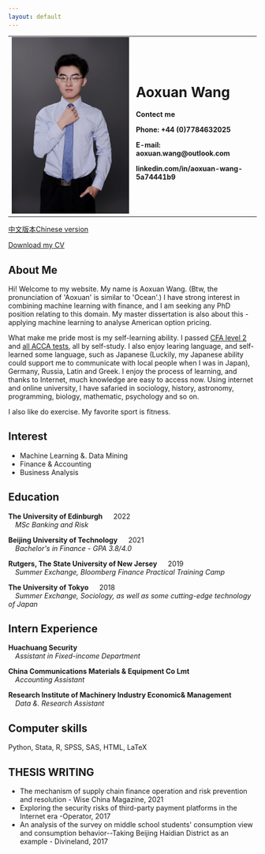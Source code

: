 ```yaml
---
layout: default
---
```

<table border="0">
  <tr>
    <td width="50%">
    <img src=".\myphoto.jpg" width="100%">      
    </td>
    <td width="50%">
      <h1>Aoxuan Wang</h1>
      <p><b>Contect me</b></p>
      <p><b>Phone: +44 (0)7784632025 </b></p>
      <p><b>E-mail: aoxuan.wang@outlook.com</b></p>
      <p><b>linkedin.com/in/aoxuan-wang-5a74441b9</b></p>
    </td>
  </tr>
</table>


[中文版本Chinese version](./chineseversion.md)

[Download my CV](./CV_Aoxuan%20WANG%20.pdf)

## About Me

Hi! Welcome to my website. My name is Aoxuan Wang. (Btw, the pronunciation of 'Aoxuan' is similar to 'Ocean'.) I have strong interest in combining machine learning with finance, and I am seeking any PhD position relating to this domain. My master dissertation is also about this - applying machine learning to analyse American option pricing.

What make me pride most is my self-learning ability. I passed [CFA level 2](https://basno.com/trteno4e) and [all ACCA tests](./ACCA%20Certificate.pdf), all by self-study. I also enjoy learing language, and self-learned some language, such as Japanese (Luckily, my Japanese ability could support me to communicate with local people when I was in Japan), Germany, Russia, Latin and Greek. I enjoy the process of learning, and thanks to Internet, much knowledge are easy to access now. Using internet and online university, I have safaried in sociology, history, astronomy, programming, biology, mathematic, psychology and so on.

I also like do exercise. My favorite sport is fitness.

## Interest
- Machine Learning &. Data Mining
- Finance & Accounting
- Business Analysis


## Education

**The University of Edinburgh**   &emsp;  2022
<br />&emsp;_MSc Banking and Risk_

**Beijing University of Technology**   &emsp;   2021
<br />&emsp;_Bachelor's in Finance - GPA 3.8/4.0_

**Rutgers, The State University of New Jersey**   &emsp;  2019
<br />&emsp;_Summer Exchange, Bloomberg Finance Practical Training Camp_

**The University of Tokyo**   &emsp;   2018
<br />&emsp;_Summer Exchange, Sociology, as well as some cutting-edge technology of Japan_


## Intern Experience
**Huachuang Security**
<br />&emsp;_Assistant in Fixed-income Department_

**China Communications Materials & Equipment Co Lmt**
<br />&emsp;_Accounting Assistant_

**Research Institute of Machinery Industry Economic& Management**
<br />&emsp;_Data &. Research Assistant_

## Computer skills
Python, Stata, R, SPSS, SAS, HTML, LaTeX

## THESIS WRITING
- The mechanism of supply chain finance operation and risk prevention and resolution - Wise China Magazine, 2021
- Exploring the security risks of third-party payment platforms in the Internet era -Operator, 2017
- An analysis of the survey on middle school students' consumption view and consumption behavior--Taking Beijing Haidian District as an example - Divineland, 2017

